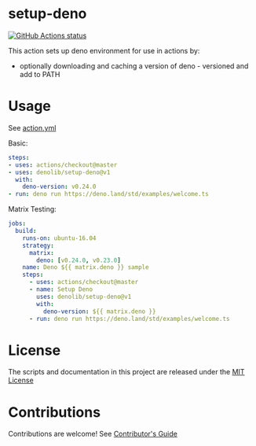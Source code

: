 # setup-deno

<p align="left">
  <a href="https://github.com/denolib/setup-deno"><img alt="GitHub Actions status" src="https://github.com/denolib/setup-deno/workflows/workflow/badge.svg?branch=master"></a>
</p>

This action sets up deno environment for use in actions by:

- optionally downloading and caching a version of deno - versioned and add to PATH

# Usage

See [action.yml](action.yml)

Basic:
```yaml
steps:
- uses: actions/checkout@master
- uses: denolib/setup-deno@v1
  with:
    deno-version: v0.24.0
- run: deno run https://deno.land/std/examples/welcome.ts
```

Matrix Testing:
```yaml
jobs:
  build:
    runs-on: ubuntu-16.04
    strategy:
      matrix:
        deno: [v0.24.0, v0.23.0]
    name: Deno ${{ matrix.deno }} sample
    steps:
      - uses: actions/checkout@master
      - name: Setup Deno
        uses: denolib/setup-deno@v1
        with:
          deno-version: ${{ matrix.deno }}
      - run: deno run https://deno.land/std/examples/welcome.ts
```

# License

The scripts and documentation in this project are released under the [MIT License](LICENSE)

# Contributions

Contributions are welcome! See [Contributor's Guide](docs/contributors.md)

